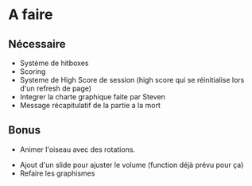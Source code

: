 # A faire

## Nécessaire
<!-- + Scrolling des tuyaux -->
<!-- + Classe pour les pipes afin d'afficher plusieurs pipe en meme temps via un array.
+ Fonction pour génerer aléatoirement les pipes
+ Fonction pour décharger les pipes qui sortent de l'écran sur la gauche. -->
+ Système de hitboxes
+ Scoring
+ Systeme de High Score de session (high score qui se réinitialise lors d'un refresh de page)
+ Integrer la charte graphique faite par Steven
+ Message récapitulatif de la partie a la mort
<!-- + Faire le revenir le pipe du bas -->

## Bonus
+ Animer l'oiseau avec des rotations.
<!-- + Faire en sorte que le son overlap (qu'il puisse se jouer plusieurs fois en meme temps) -->
+ Ajout d'un slide pour ajuster le volume (function déjà prévu pour ça)
+ Refaire les graphismes
<!-- + Mettre un index sur la div message pour passer au dessus -->